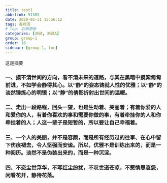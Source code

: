 ```yaml
---
title: test1
abbrlink: 51385
date: 2020-05-31 15:56:12
tags: 毒鸡汤
# top: 近期更新
categories: [测试, 测试A]
group: group-1
order: 16
sidebar: [group-1, toc]
---
```


这是摘要

<!-- more -->

### 一、摸不清世间的方向，看不清未来的道路，与其在黑暗中摸索匍匐前进，不如学会静得其心。以“静”的姿态铸就人性的优雅；以“静”的淡然锤炼心的明镜；以“静”的倩影折射出世间的温暖。

### 二、走出一段路程，回头一望，也是生动着、美丽着；有着你爱的人和爱你的人，有着你喜欢的事和需要你做的事，有着牵挂你的人和你牵挂着的人；人这一辈子是短暂的，所以要让自己幸福着。


### 三、一个人的美丽，并不是容颜，而是所有经历过的往事、在心中留下伤痕褪去，令人坚强而安谧。所以，优雅不是训练出来的，而是一种阅历。淡然不是伪装出来的，而是一种沉淀。

### 四、不恋尘世浮华，不写红尘纷扰，不叹世道苍凉，不惹情思哀怨，闲看花开，静待花落。